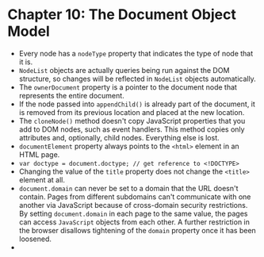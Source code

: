 # Chapter 10: The Document Object Model

* Every node has a `nodeType` property that indicates the type of node that it is.
* `NodeList` objects are actually queries being run against the DOM structure, so changes will be reflected in `NodeList` objects automatically.
* The `ownerDocument` property is a pointer to the document node that represents the entire document.
* If the node passed into `appendChild()` is already part of the document, it is removed from its previous location and placed at the new location.
* The `cloneNode()` method doesn't copy JavaScript properties that you add to DOM nodes, such as event handlers. This method copies only attributes and, optionally, child nodes. Everything else is lost.
* `documentElement` property always points to the `<html>` element in an HTML page.
* `var doctype = document.doctype; // get reference to <!DOCTYPE>`
* Changing the value of the `title` property does not change the `<title>` element at all.
* `document.domain` can never be set to a domain that the URL doesn't contain. Pages from different subdomains can't communicate with one another via JavaScript because of cross-domain security restrictions. By setting `document.domain` in each page to the same value, the pages can access `JavaScript` objects from each other. A further restriction in the browser disallows tightening of the `domain` property once it has been loosened.
* 
